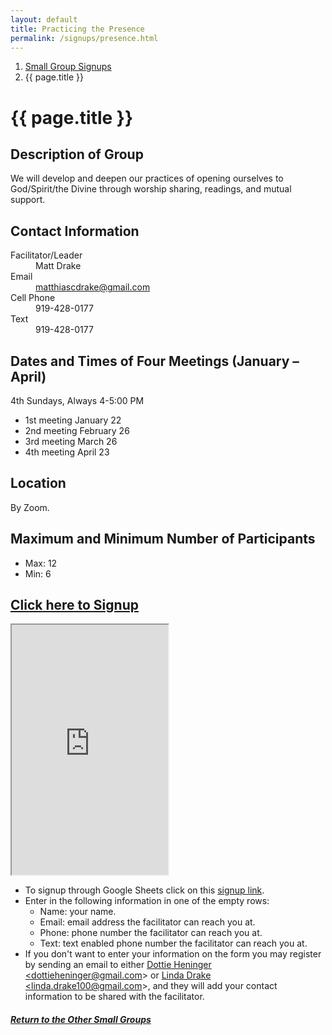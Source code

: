```yaml
---
layout: default
title: Practicing the Presence
permalink: /signups/presence.html
---
```

<nav aria-label="breadcrumb">
  <ol class="breadcrumb">
      <li class="breadcrumb-item"><a class="noIcon" href="{{ site.baseurl }}/small-groups.html">Small Group Signups</a></li>
      <li class="breadcrumb-item active" aria-current="page">{{ page.title }}</li>
  </ol>
</nav>

# {{ page.title }}

## Description of Group

We will develop and deepen our practices of opening ourselves to God/Spirit/the
Divine through worship sharing, readings, and mutual support.

## Contact Information
<dl> 
  <dt>Facilitator/Leader</dt>
  <dd>Matt Drake</dd>
  <dt>Email</dt>
  <dd><a href="mailto:matthiascdrake@gmail.com">matthiascdrake@gmail.com</a></dd>
  <dt>Cell Phone</dt>
  <dd>919-428-0177</dd>
  <dt>Text</dt>
  <dd>919-428-0177</dd>
</dl>

## Dates and Times of Four Meetings (January – April)
4th Sundays, Always 4-5:00 PM

- 1st meeting January 22 
- 2nd meeting February 26
- 3rd meeting March 26  
- 4th meeting April 23

## Location
By Zoom.

## Maximum and Minimum Number of Participants
- Max: 12
- Min: 6

## [Click here to Signup](https://docs.google.com/spreadsheets/d/1cNYXLZta0Ek2l2SpKW7OWhVIaRG5DXDuXSzi3uSjjTo/edit?usp=sharing)

<div>
  <iframe src="https://docs.google.com/spreadsheets/d/e/2PACX-1vSGZG7FFKR-jBmwjNHZccN2-xsix9HBL0blSZsUteKjmuQgzREYAQtdv4oTuRyAQ-I4cHTv0nRz4iLA/pubhtml?gid=198606566&amp;single=true&amp;widget=true&amp;headers=false&amp;range=A2:B15"
  width="250px"
  height="400px">
</iframe>
</div>

- To signup through Google Sheets click on this [signup link](https://docs.google.com/spreadsheets/d/1cNYXLZta0Ek2l2SpKW7OWhVIaRG5DXDuXSzi3uSjjTo/edit?usp=sharing).
- Enter in the following information in one of the empty rows:
  - Name: your name.
  - Email: email address the facilitator can reach you at.
  - Phone: phone number the facilitator can reach you at.
  - Text: text enabled phone number the facilitator can reach you at.
- If you don't want to enter your information on the form you may register by 
  sending an email to either <a href='mailto:dottieheninger@gmail.com'>Dottie Heninger &lt;dottieheninger@gmail.com&gt;</a> or 
  <a href='mailto:linda.drake100@gmail.com'>Linda Drake &lt;linda.drake100@gmail.com&gt;</a>, and they will add 
  your contact information to be shared with the facilitator.

<div class="text-center">
  <h5><a href="{{ site.baseurl }}/small-groups.html">Return to the Other Small Groups</a></h5>
</div>
